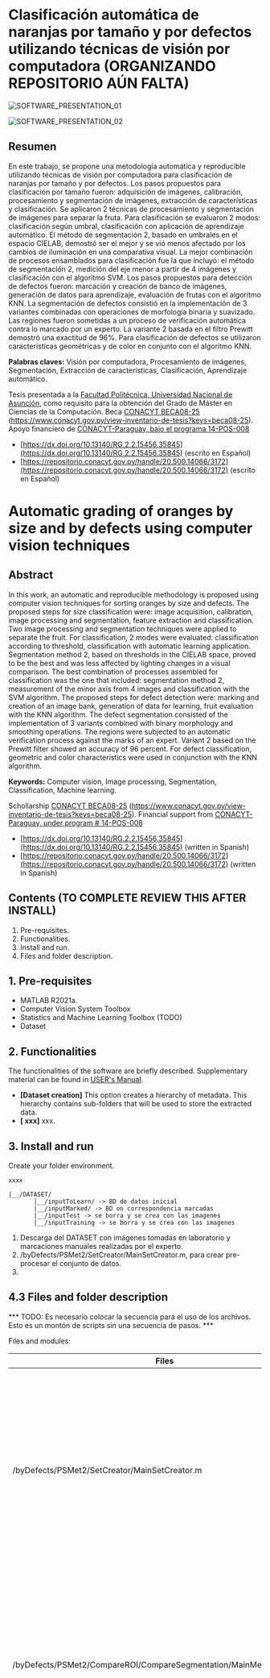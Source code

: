 # Clasificación automática de naranjas por tamaño y por defectos utilizando técnicas de visión por computadora (ORGANIZANDO REPOSITORIO AÚN FALTA)

![SOFTWARE_PRESENTATION_01](https://github.com/juancarlosmiranda/orange_classification/blob/main/docs/img/orange_classification_diagrams_01_1.0.png?raw=true)

![SOFTWARE_PRESENTATION_02](https://github.com/juancarlosmiranda/orange_classification/blob/main/docs/img/orange_classification_diagrams_02_1.0.png?raw=true)

## Resumen
En este trabajo, se propone una metodología automática y reproducible utilizando técnicas de visión por computadora para clasificación de naranjas por tamaño y por defectos. Los pasos propuestos para clasificación por tamaño fueron: adquisición de imágenes, calibración, procesamiento y segmentación de imágenes, extracción de características y clasificación. Se aplicaron 2 técnicas de procesamiento y segmentación de imágenes para separar la fruta. Para clasificación se evaluaron 2 modos: clasificación según umbral, clasificación con aplicación de aprendizaje automático. El método de segmentación 2, basado en umbrales en el espacio CIELAB, demostró ser el mejor y se vió menos afectado por los cambios de iluminación en una comparativa visual. La mejor combinación de procesos ensamblados para clasificación fue la que incluyó: el método de segmentación 2, medición del eje menor a partir de 4 imágenes y clasificación con el algoritmo SVM. 
Los pasos propuestos para detección de defectos fueron: marcación y creación de banco de imágenes, generación de datos para aprendizaje, evaluación de frutas con el algoritmo KNN. La segmentación de defectos consistió en la implementación de 3 variantes combinadas con operaciones de morfología binaria y suavizado. Las regiones fueron sometidas a un proceso de verificación automática contra lo marcado por un experto. La variante 2 basada en el filtro Prewitt demostró una exactitud de 96\%. Para clasificación de defectos se utilizaron características geométricas y de color en conjunto con el algoritmo KNN.

**Palabras claves:** Visión por computadora, Procesamiento de imágenes, Segmentación, Extracción de características, Clasificación, Aprendizaje automático.

Tesis presentada a la [Facultad Politécnica, Universidad Nacional de Asunción](https://www.pol.una.py/), como requisito para la obtención del Grado de Máster en Ciencias de la Computación.
Beca [CONACYT BECA08-25](https://www.conacyt.gov.py/view-inventario-de-tesis?keys=beca08-25) (https://www.conacyt.gov.py/view-inventario-de-tesis?keys=beca08-25). Apoyo financiero de [CONACYT-Paraguay, bajo el programa 14-POS-008](https://datos.conacyt.gov.py/proyectos/nid/209)
* [https://dx.doi.org/10.13140/RG.2.2.15456.35845](https://dx.doi.org/10.13140/RG.2.2.15456.35845) (escrito en Español)
* [https://repositorio.conacyt.gov.py/handle/20.500.14066/3172](https://repositorio.conacyt.gov.py/handle/20.500.14066/3172) (escrito en Español)


# Automatic grading of oranges by size and by defects using computer vision techniques
## Abstract
In this work, an automatic and reproducible methodology is proposed using computer vision techniques for sorting oranges by size and defects. The proposed steps for size classification were: image acquisition, calibration, image processing and segmentation, feature extraction and classification. Two image processing and segmentation techniques were applied to separate the fruit. For classification, 2 modes were evaluated: classification according to threshold, classification with automatic learning application. Segmentation method 2, based on thresholds in the CIELAB space, proved to be the best and was less affected by lighting changes in a visual comparison. The best combination of processes assembled for classification was the one that included: segmentation method 2, measurement of the minor axis from 4 images and classification with the SVM algorithm. 
The proposed steps for defect detection were: marking and creation of an image bank, generation of data for learning, fruit evaluation with the KNN algorithm. The defect segmentation consisted of the implementation of 3 variants combined with binary morphology and smoothing operations. The regions were subjected to an automatic verification process against the marks of an expert. Variant 2 based on the Prewitt filter showed an accuracy of 96 percent. For defect classification, geometric and color characteristics were used in conjunction with the KNN algorithm.

**Keywords:** Computer vision, Image processing, Segmentation, Classification, Machine learning.

Schollarship [CONACYT BECA08-25](https://www.conacyt.gov.py/view-inventario-de-tesis?keys=beca08-25) (https://www.conacyt.gov.py/view-inventario-de-tesis?keys=beca08-25). Financial support from [CONACYT-Paraguay, under program # 14-POS-008](https://datos.conacyt.gov.py/proyectos/nid/209)
* [https://dx.doi.org/10.13140/RG.2.2.15456.35845](https://dx.doi.org/10.13140/RG.2.2.15456.35845) (written in Spanish)
* [https://repositorio.conacyt.gov.py/handle/20.500.14066/3172](https://repositorio.conacyt.gov.py/handle/20.500.14066/3172) (written in Spanish)



## Contents (TO COMPLETE REVIEW THIS AFTER INSTALL)

1. Pre-requisites.
2. Functionalities.
3. Install and run.
4. Files and folder description.


## 1. Pre-requisites

* MATLAB R2021a.
* Computer Vision System Toolbox
* Statistics and Machine Learning Toolbox (TODO)
* Dataset

## 2. Functionalities

The functionalities of the software are briefly described. Supplementary material can be
found in [USER's Manual](https://github.com/juancarlosmiranda/orange_classification/blob/main/docs/USER_MANUAL_orange_classification_v1.md).

* **[Dataset creation]**  This option creates a hierarchy of metadata. This hierarchy contains sub-folders that will be
  used to store the extracted data.
* **[ xxx]** xxx.


## 3. Install and run

Create your folder environment.

```
xxxx
```

```
|__/DATASET/
       |__/inputToLearn/ -> BD de datos inicial
       |__/inputMarked/ -> BD on correspondencia marcadas
       |__/inputTest -> se borra y se crea con las imagenes
       |__/inputTraining -> se borra y se crea con las imagenes

```

1) Descarga del DATASET con imágenes tomadas en laboratorio y marcaciones manuales realizadas por el experto.
2) /byDefects/PSMet2/SetCreator/MainSetCreator.m, para crear pre-procesar el conjunto de datos.
3) 

## 4.3 Files and folder description

*** TODO: Es necesario colocar la secuencia para el uso de los archivos.
Esto es un montón de scripts sin una secuencia de pasos. ***


Files and modules:

| Files                    | Description              | OS |
|---------------------------|-------------------------|---|
| /byDefects/PSMet2/SetCreator/MainSetCreator.m | Creador de conjuntos de entrenamiento y pruebas. Se encarga de crear un conjunto de entrenamiento y pruebas al azar. Crea un listado inicial de imágenes a partir de un directorio de muestras, las cuales cuentan con su correspondencia de marcación por el experto. | -- |
| /byDefects/PSMet2/CompareROI/CompareSegmentation/MainMet4RSDMet1.m | Genera imagenes de regiones previamente marcadas a MANO. Es un proceso previo a la extraccion automatizada de caracteristicas. Se asume que un experto marcó las frutas a mano con colores. Como salida se producen imágenes. | -- |
| /byDefects/PSMet2/SegMarkExpExtraction/MainSegMarkExpExtraction.m | Genera archivos con características de defectos y calyx, los cuales son utilizados para obtener datos de: color, textura y geometria de defectos y calyx. REQUIRE DE UN PROCESO PREVIO, que genera imagnes de defectos en colores y sus siluetas. Cada imagen en un directorio base, cuenta con sub imágenes de regiones e imágenes de siluetas. Ejemplo: 001.jpg es la imagen principal, existen imágenes de las regiones R1..R4 para lo defectos y a su vez exiten imágenes específicas para sus siluetas de defectos. La función asume que hubo un procesamiento previo, en el cual se generaron imágenes desde las marcas en colores dibujadas por e experto. | -- |
| /byDefects/PSMet2/CompareROI/CompareSegmentation/MainMet4RSDMet1.m, /byDefects/PSMet2/CompareROI/CompareSegmentation/MainMet4RSDMet2.m, /byDefects/PSMet2/CompareROI/CompareSegmentation/MainMet4RSDMet3.m | Genera imagenes de regiones previamente marcadas a MANO. Es un proceso previo a la extraccion automatizada de caracteristicas. Se asume que un experto marco las frutas a mano con colores. Como salida se producen imágenes. | -- |
| . | . | -- |
| /byDefects/PSMet2/FruitEvaluation/ | Se generan datos obtenidos luego de aplicar un método de segmentación y un clasificador de defectos previamente entrenado. Al final se obtiene un listado con las clasificaciones de lo detectado. | -- |
| . | . | -- |
| . | . | -- |
| . | . | -- |
| . | . | -- |

** byDefects/ **
| Folders                    | Description            |
|---------------------------|-------------------------|
| byDefects/SetCreator/ | 1) OK |
| byDefects/SegMarkExp/ | 2). |
| byDefects/SegMarkExpExtraction/ | 3). |
| byDefects/CompareROI/ | . |
| byDefects/FruitEvaluation/ | . |
| byDefects/DefectsSegmentation/ | . |
| . | . |
| . | . |


** bySize/ **
| Folders                    | Description            |
|---------------------------|-------------------------|
| bySize/Calibration4R/ | . |
| bySize/clasSize2ML/ | . |
| bySize/clasSize24R/ | . |
| bySize/clasSizeUM/ | . |
| bySize/conf/ | . |
| bySize/Training24R/ | . |
| . | . |
| . | . |



Folder description:

| Folders                    | Description            |
|---------------------------|-------------------------|
| [orange_classification/](https://github.com/juancarlosmiranda/orange_classification/) | Source code |
| [docs/](https://github.com/juancarlosmiranda/orange_classification/tree/main/docs/) | Documentation |
| . | . |




## Authorship

Please contact author to report bugs [https://www.linkedin.com/in/juan-carlos-miranda-py/](https://www.linkedin.com/in/juan-carlos-miranda-py/)

## Citation

If you find this code useful, please consider citing:

```
@article{miranda2018clasificacion,
  title={Clasificaci{\'o}n autom{\'a}tica de naranjas por tama{\~n}o y por defectos utilizando t{\'e}cnicas de visi{\'o}n por computadora},
  journal={Universidad Nacional de Asunci{\'o}n, San Lorenzo},
  year={2018},    
  doi = {http://dx.doi.org/10.13140/RG.2.2.15456.35845},
  url = {https://www.researchgate.net/publication/326551993_CLASIFICACION_AUTOMATICA_DE_NARANJAS_POR_TAMANO_Y_POR_DEFECTOS_UTILIZANDO_TECNICAS_DE_VISION_POR_COMPUTADORA},
  author={Miranda, Juan Carlos and Legal-Ayala, H},
  keywords = {computer vision, image processing, segmentation, classification, machine learning},
  abstract = {...}
}
```

## Acknowledgements

This work is a result of the [CONACYT BECA08-25](https://www.conacyt.gov.py/view-inventario-de-tesis?keys=beca08-25) granted by [Consejo Nacional de Ciencia y Tecnología (CONACYT)](https://repositorio.conacyt.gov.py/handle/20.500.14066/).


